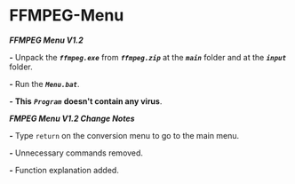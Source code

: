# FFMPEG-Menu

***FFMPEG Menu V1.2***

***-*** Unpack the ***```ffmpeg.exe```*** from ***```ffmpeg.zip```*** at the ***```main```*** folder and at the ***```input```*** folder.

***-*** Run the ***```Menu.bat```***.

***-*** **This** ***```Program```*** **doesn't contain any virus**.

***FMPEG Menu V1.2 Change Notes***

***-*** Type ```return``` on the conversion menu to go to the main menu.

***-*** Unnecessary commands removed.

***-*** Function explanation added.
